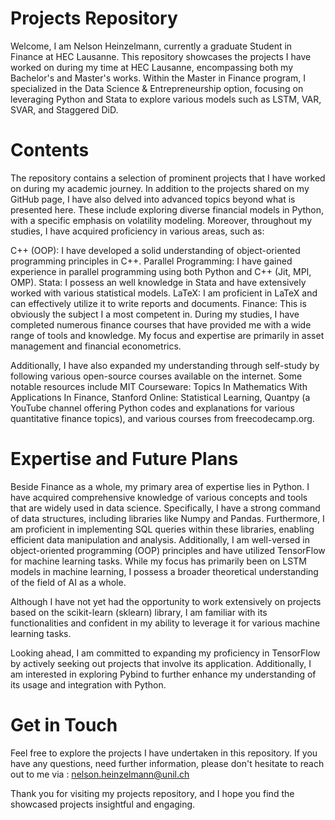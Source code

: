 # Projects Repository
Welcome, I am Nelson Heinzelmann, currently a graduate Student in Finance at HEC Lausanne. This repository showcases the projects I have worked on during my time at HEC Lausanne, encompassing both my Bachelor's and Master's works. Within the Master in Finance program, I specialized in the Data Science & Entrepreneurship option, focusing on leveraging Python and Stata to explore various models such as LSTM, VAR, SVAR, and Staggered DiD.

# Contents
The repository contains a selection of prominent projects that I have worked on during my academic journey. In addition to the projects shared on my GitHub page, I have also delved into advanced topics beyond what is presented here. These include exploring diverse financial models in Python, with a specific emphasis on volatility modeling. Moreover, throughout my studies, I have acquired proficiency in various areas, such as:

C++ (OOP): I have developed a solid understanding of object-oriented programming principles in C++.
Parallel Programming: I have gained experience in parallel programming using both Python and C++ (Jit, MPI, OMP).
Stata: I possess an well knowledge in Stata and have extensively worked with various statistical models.
LaTeX: I am proficient in LaTeX and can effectively utilize it to write reports and documents.
Finance: This is obviously the subject I a most competent in. During my studies, I have completed numerous finance courses that have provided me with a wide range of tools and knowledge. My focus and expertise are primarily in asset management and financial econometrics.

Additionally, I have also expanded my understanding through self-study by following various open-source courses available on the internet. Some notable resources include MIT Courseware: Topics In Mathematics With Applications In Finance, Stanford Online: Statistical Learning, Quantpy (a YouTube channel offering Python codes and explanations for various quantitative finance topics), and various courses from freecodecamp.org.

# Expertise and Future Plans
Beside Finance as a whole, my primary area of expertise lies in Python. I have acquired comprehensive knowledge of various concepts and tools that are widely used in data science. Specifically, I have a strong command of data structures, including libraries like Numpy and Pandas. Furthermore, I am proficient in implementing SQL queries within these libraries, enabling efficient data manipulation and analysis. Additionally, I am well-versed in object-oriented programming (OOP) principles and have utilized TensorFlow for machine learning tasks. While my focus has primarily been on LSTM models in machine learning, I possess a broader theoretical understanding of the field of AI as a whole. 

Although I have not yet had the opportunity to work extensively on projects based on the scikit-learn (sklearn) library, I am familiar with its functionalities and confident in my ability to leverage it for various machine learning tasks.

Looking ahead, I am committed to expanding my proficiency in TensorFlow by actively seeking out projects that involve its application. Additionally, I am interested in exploring Pybind to further enhance my understanding of its usage and integration with Python.

# Get in Touch
Feel free to explore the projects I have undertaken in this repository. If you have any questions, need further information, please don't hesitate to reach out to me via : nelson.heinzelmann@unil.ch

Thank you for visiting my projects repository, and I hope you find the showcased projects insightful and engaging.
